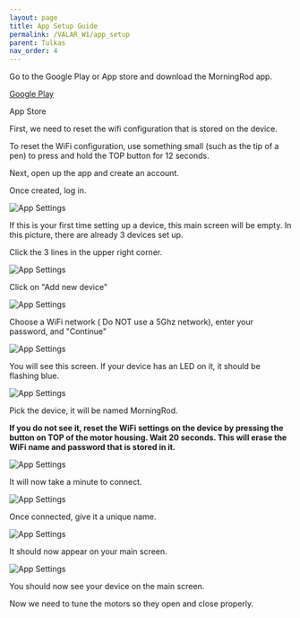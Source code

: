 ```yaml
---
layout: page
title: App Setup Guide
permalink: /VALAR_W1/app_setup
parent: Tulkas
nav_order: 4
---
```


<p>Go to the Google Play or App store and download the MorningRod app.</p>

<p><a href="https://play.google.com/store/apps/details?id=cc.blynk.appexport.morning_rod&amp;hl=en" target="_blank" title="Google Play" rel="noopener noreferrer">Google Play</a></p>

<p>App Store </p>

<p>First, we need to reset the wifi configuration that is stored on the device. </p>

<p>To reset the WiFi configuration, use something small (such as the tip of a pen) to press and hold the TOP button for 12 seconds.</p>

<p>Next, open up the app and create an account.</p>

<p>Once created, log in. </p>

![App Settings](\images\app_setup1.jpg)

<p>If this is your first time setting up a device, this main screen will be empty. In this picture, there are already 3 devices set up.</p>

<p>Click the 3 lines in the upper right corner.</p>

![App Settings](\images\app_setup2.jpg)

Click on "Add new device"

![App Settings](\images\app_setup3.jpg)

<p>Choose a WiFi network ( Do NOT use a 5Ghz network), enter your password, and "Continue"</p>

![App Settings](\images\app_setup4.jpg)

<p>You will see this screen. If your device has an LED on it, it should be flashing blue.</p>

![App Settings](\images\app_setup5.jpg)

<p>Pick the device, it will be named MorningRod.</p>

<p><strong>If you do not see it, reset the WiFi settings on the device by pressing the button on TOP of the motor housing. Wait 20 seconds. This will erase the WiFi name and password that is stored in it.</strong></p>

![App Settings](\images\app_setup6.jpg)

<p>It will now take a minute to connect.</p>

![App Settings](\images\app_setup7.jpg)

<p>Once connected, give it a unique name.</p>

![App Settings](\images\app_setup8.jpg)

<p>It should now appear on your main screen.</p>

![App Settings](\images\app_setup9.jpg)

<p>You should now see your device on the main screen.</p>

<p>Now we need to tune the motors so they open and close properly. </p>
